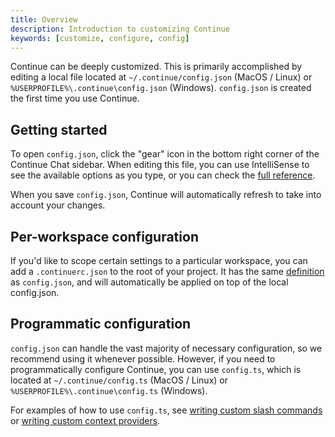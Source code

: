 ```yaml
---
title: Overview
description: Introduction to customizing Continue
keywords: [customize, configure, config]
---
```


Continue can be deeply customized. This is primarily accomplished by editing a local file located at `~/.continue/config.json` (MacOS / Linux) or `%USERPROFILE%\.continue\config.json` (Windows). `config.json` is created the first time you use Continue.

## Getting started

To open `config.json`, click the "gear" icon in the bottom right corner of the Continue Chat sidebar. When editing this file, you can use IntelliSense to see the available options as you type, or you can check the [full reference](./config.mdx).

When you save `config.json`, Continue will automatically refresh to take into account your changes.

## Per-workspace configuration

If you'd like to scope certain settings to a particular workspace, you can add a `.continuerc.json` to the root of your project. It has the same [definition](./config.mdx) as `config.json`, and will automatically be applied on top of the local config.json.

## Programmatic configuration

`config.json` can handle the vast majority of necessary configuration, so we recommend using it whenever possible. However, if you need to programmatically configure Continue, you can use `config.ts`, which is located at `~/.continue/config.ts` (MacOS / Linux) or `%USERPROFILE%\.continue\config.ts` (Windows).

For examples of how to use `config.ts`, see [writing custom slash commands](./tutorials/build-your-own-slash-command.md#custom-slash-commands) or [writing custom context providers](./tutorials/build-your-own-context-provider.md).